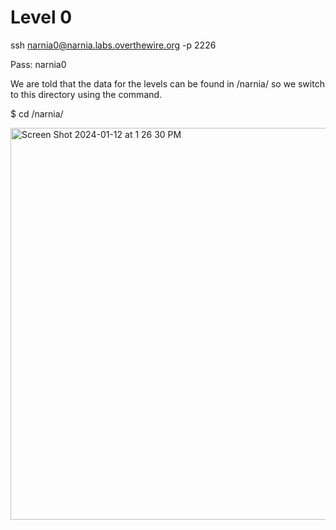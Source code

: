 # Level 0
ssh narnia0@narnia.labs.overthewire.org -p 2226

Pass: narnia0

We are told that the data for the levels can be found in /narnia/ so we switch to this directory using the command.

$ cd /narnia/

<img width="627" alt="Screen Shot 2024-01-12 at 1 26 30 PM" src="https://github.com/tylerdionne/OverTheWire-Narnia-Write-ups/assets/143131384/8e6bda00-3e4e-4888-be3b-cd9f6e5a48c0">
